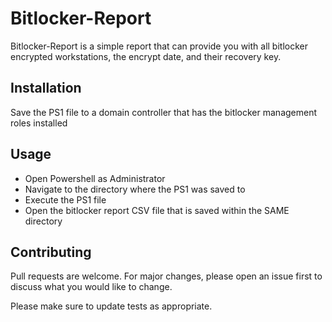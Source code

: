 # Bitlocker-Report

Bitlocker-Report is a simple report that can provide you with all bitlocker encrypted workstations, the encrypt date, and their recovery key.

## Installation

Save the PS1 file to a domain controller that has the bitlocker management roles installed

## Usage

- Open Powershell as Administrator
- Navigate to the directory where the PS1 was saved to
- Execute the PS1 file
- Open the bitlocker report CSV file that is saved within the SAME directory

## Contributing
Pull requests are welcome. For major changes, please open an issue first to discuss what you would like to change.

Please make sure to update tests as appropriate.
